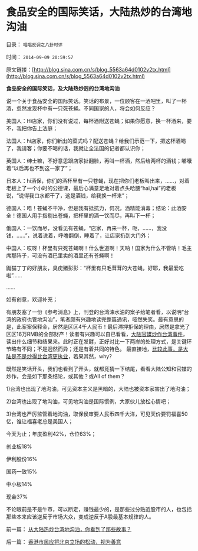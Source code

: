 # 食品安全的国际笑话，大陆热炒的台湾地沟油

目录： `唱唱反调之八卦时评` 

时间： `2014-09-09 20:59:57` 

原文链接：[http://blog.sina.com.cn/s/blog_5563a64d0102v2tx.html](http://blog.sina.com.cn/s/blog_5563a64d0102v2tx.html)

**食品安全的国际笑话，及大陆热炒迥的台湾地沟油**

说一个关于食品安全的国际笑话。笑话的布景，一位顾客在一酒吧里，叫了一杯酒，忽然发现杯中有一只死苍蝇。不同国家的人，将会如何反应？

美国人：Hi店家，你们没有说过，每杯酒附送苍蝇；如果你愿意，换一杯酒来，要不，我把你告上法庭；

法国人：hi店家，你们新出的菜式吗？配送苍蝇？给我们示范一下，把这杯酒喝了，我请客；你要不喝的话，我就让全法国的记者都认识你；

英国人：绅士嘛，不好意思跟店家扯翻脸，再叫一杯酒，然后给两杯的酒钱；嘟囔着“以后再也不到这一家了”；

日本人：hi酒保，你们的酒杯里有一只苍蝇，现在把你们老板叫出来，……，对着老板上了一个小时的公德课，最后心满意足地对着点头哈腰“hai,hai”的老板说，“说得我口水都干了，这是酒钱，给我换一杯来”；

德国人：唔！苍蝇不干净，但是我有抵抗力，何况，酒精能消毒；结论：此酒安全！德国人用手指剔出苍蝇，把杯里的酒一饮而尽，再叫下一杯；

俄国人：一饮而尽，没看见有苍蝇，“店家，再来一杯，呃，……，我没钱，……”，说着说着，呼噜翻倒，睡着了，让店家扔到大门外；

中国人：哎呀！杯里有只死苍蝇啊！什么世道啊！天呐！国家为什么不管呐！毛主席那阵子，可没有酒巴里卖的酒里还有苍蝇啊！

鼬猫丁丁的好朋友，臭疣猪彭彭：“杯里有只毛茸茸的大苍蝇，好耶，我最爱吃啦”……

……

如有创意，欢迎补充；

有朋友塞了一份《参考消息》上，刊登的台湾涑水油的案子给笔者看，以说明“台湾的政府也管地沟汕”，笔者颇有兴趣地读完整篇通讯，哑然失笑。最有意思的是，此案案保释金，居然是区区4千人民币！最后滞押拒保的理由，居然是拿光了区区16万RMB的全部财产！读者有兴趣可以自已看看，[大陆官媒炒作台湾事件](../../../2014/8/31/食品安全的竭斯底里，作为极权主义滥觞的原因.md)，读出什么细节和结果来。此时正在发酵，正好对比一下两岸的处理方式，是关键环节略有不同；不是迥然而异；还是有着共同的特色。
最直接地，[比较此事，是大陆是不是炒得比台湾更执业](../../../2012/9/6/公害知识分子又炒作“健康元地沟油.md)，若果其然，why?

既然是笑话开头，我们也看到了开头，就都竞猜一下结尾，看看大陆公知和官媒的炒作，会是如下那条结论，或其他？或All of
them？

1)台湾也出现了地沟油，可见资本主义是黑暗的，大陆也被资本家害出了地沟油；

2)台湾也出现了地沟油，可见地沟油是国际惯例，大家伙儿放松心情吧；

3)台湾也严厉监管着地沟油，取保侯审要人民币四千大洋，可见天价要罚福喜50亿，谁让福喜老总是美国人；

今天为止；年度盈利42%，仓位63%；

创业板18%

伊利股份16%

国药一致15%

中小板14%

现金37%

不论眼前是不是牛市，可以断定，赚钱最少的，是那些过分贴近股市的人，也包括那些本来应该逆反于市场大众，变成逆反于A股最基本规律的人。

前一篇： [从大陆热炒台湾地沟油，你看到了那些故事？](../../../2014/9/10/从大陆热炒台湾地沟油，你看到了那些故事？.md)

后一篇： [香港市民应将北京立场的松动，视为善意](../../../2014/9/7/香港市民应将北京立场的松动，视为善意.md)

